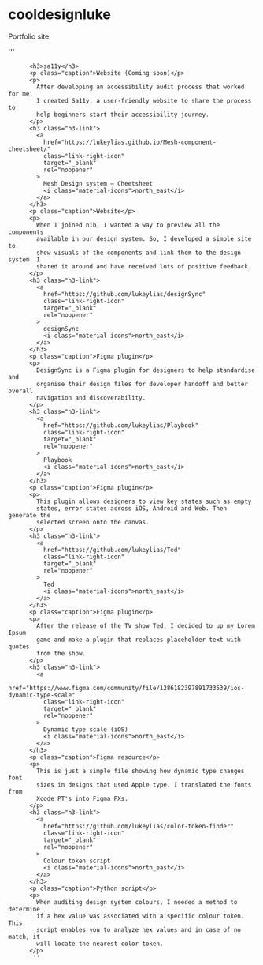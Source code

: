 # cooldesignluke

Portfolio site

'''

          <h3>sa11y</h3>
          <p class="caption">Website (Coming soon)</p>
          <p>
            After developing an accessibility audit process that worked for me,
            I created Sa11y, a user-friendly website to share the process to
            help beginners start their accessibility journey.
          </p>
          <h3 class="h3-link">
            <a
              href="https://lukeylias.github.io/Mesh-component-cheetsheet/"
              class="link-right-icon"
              target="_blank"
              rel="noopener"
            >
              Mesh Design system – Cheetsheet
              <i class="material-icons">north_east</i>
            </a>
          </h3>
          <p class="caption">Website</p>
          <p>
            When I joined nib, I wanted a way to preview all the components
            available in our design system. So, I developed a simple site to
            show visuals of the components and link them to the design system. I
            shared it around and have received lots of positive feedback.
          </p>
          <h3 class="h3-link">
            <a
              href="https://github.com/lukeylias/designSync"
              class="link-right-icon"
              target="_blank"
              rel="noopener"
            >
              designSync
              <i class="material-icons">north_east</i>
            </a>
          </h3>
          <p class="caption">Figma plugin</p>
          <p>
            DesignSync is a Figma plugin for designers to help standardise and
            organise their design files for developer handoff and better overall
            navigation and discoverability.
          </p>
          <h3 class="h3-link">
            <a
              href="https://github.com/lukeylias/Playbook"
              class="link-right-icon"
              target="_blank"
              rel="noopener"
            >
              Playbook
              <i class="material-icons">north_east</i>
            </a>
          </h3>
          <p class="caption">Figma plugin</p>
          <p>
            This plugin allows designers to view key states such as empty
            states, error states across iOS, Android and Web. Then generate the
            selected screen onto the canvas.
          </p>
          <h3 class="h3-link">
            <a
              href="https://github.com/lukeylias/Ted"
              class="link-right-icon"
              target="_blank"
              rel="noopener"
            >
              Ted
              <i class="material-icons">north_east</i>
            </a>
          </h3>
          <p class="caption">Figma plugin</p>
          <p>
            After the release of the TV show Ted, I decided to up my Lorem Ipsum
            game and make a plugin that replaces placeholder text with quotes
            from the show.
          </p>
          <h3 class="h3-link">
            <a
              href="https://www.figma.com/community/file/1286182397891733539/ios-dynamic-type-scale"
              class="link-right-icon"
              target="_blank"
              rel="noopener"
            >
              Dynamic type scale (iOS)
              <i class="material-icons">north_east</i>
            </a>
          </h3>
          <p class="caption">Figma resource</p>
          <p>
            This is just a simple file showing how dynamic type changes font
            sizes in designs that used Apple type. I translated the fonts from
            Xcode PT's into Figma PXs.
          </p>
          <h3 class="h3-link">
            <a
              href="https://github.com/lukeylias/color-token-finder"
              class="link-right-icon"
              target="_blank"
              rel="noopener"
            >
              Colour token script
              <i class="material-icons">north_east</i>
            </a>
          </h3>
          <p class="caption">Python script</p>
          <p>
            When auditing design system colours, I needed a method to determine
            if a hex value was associated with a specific colour token. This
            script enables you to analyze hex values and in case of no match, it
            will locate the nearest color token.
          </p>
          '''
